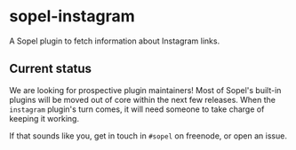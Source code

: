 # sopel-instagram

A Sopel plugin to fetch information about Instagram links.

## Current status

We are looking for prospective plugin maintainers! Most of Sopel's built-in
plugins will be moved out of core within the next few releases. When the
`instagram` plugin's turn comes, it will need someone to take charge of
keeping it working.

If that sounds like you, get in touch in `#sopel` on freenode, or open an issue.

